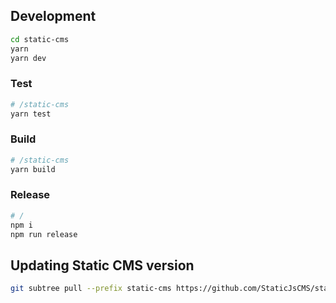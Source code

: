## Development

```bash
cd static-cms
yarn
yarn dev
```

### Test

```bash
# /static-cms
yarn test
```

### Build

```bash
# /static-cms
yarn build
```

### Release

```bash
# /
npm i
npm run release
```

## Updating Static CMS version

```bash
git subtree pull --prefix static-cms https://github.com/StaticJsCMS/static-cms main --squash
```
